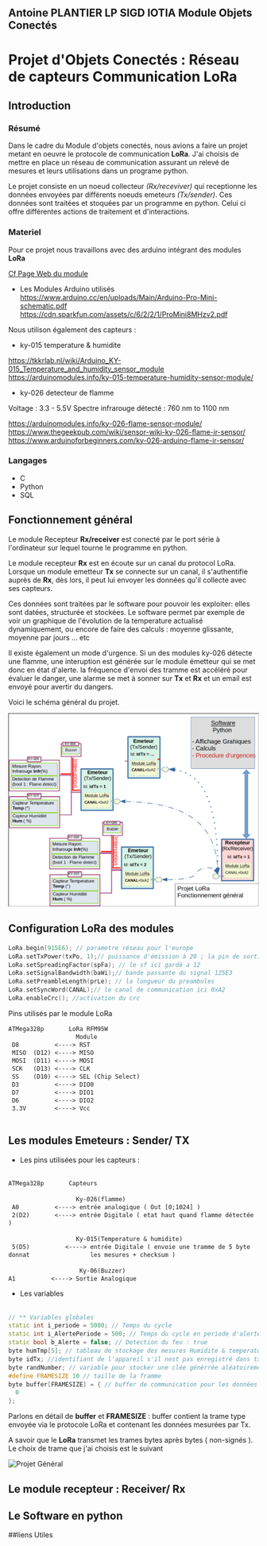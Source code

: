 Antoine PLANTIER
LP SIGD IOTIA
Module Objets Conectés 
---

# Projet d'Objets Conectés : Réseau de capteurs Communication LoRa

## Introduction

### Résumé
Dans le cadre du Module d'objets conectés, nous avions a faire un projet metant en oeuvre le protocole de communication **LoRa**. J'ai choisis de mettre en place un réseau de communication assurant un relevé de mesures et leurs utilisations dans un programe python.

Le projet consiste en un noeud collecteur _(Rx/receviver)_ qui receptionne les données envoyées par différents noeuds emeteurs _(Tx/sender)_. Ces données sont traitées et stoquées par un programme en python. Celui ci offre différentes actions de traitement et d'interactions. 

### Materiel 

Pour ce projet nous travaillons avec des arduino intégrant des modules **LoRa**

[Cf Page Web du module](https://github.com/FabienFerrero/UCA_Board)
+ Les Modules Arduino utilisés 
https://www.arduino.cc/en/uploads/Main/Arduino-Pro-Mini-schematic.pdf
https://cdn.sparkfun.com/assets/c/6/2/2/1/ProMini8MHzv2.pdf

Nous utilison également des capteurs : 

+ ky-015 temperature & humidite

https://tkkrlab.nl/wiki/Arduino_KY-015_Temperature_and_humidity_sensor_module
https://arduinomodules.info/ky-015-temperature-humidity-sensor-module/

+ ky-026 detecteur de flamme 

Voltage : 3.3 - 5.5V
Spectre infrarouge détecté :    760 nm to 1100 nm

https://arduinomodules.info/ky-026-flame-sensor-module/
https://www.thegeekpub.com/wiki/sensor-wiki-ky-026-flame-ir-sensor/
https://www.arduinoforbeginners.com/ky-026-arduino-flame-ir-sensor/

### Langages

+ C
+ Python
+ SQL


## Fonctionnement général 



Le module Recepteur **Rx/receiver** est conecté par le port série à l'ordinateur sur lequel tourne le programme en python. 

Le module recepteur **Rx** est en écoute sur un canal du protocol LoRa. 
Lorsque un module emetteur **Tx** se connecte sur un canal, il s'authentifie auprès de **Rx**, dès lors, il peut lui envoyer les données qu'il collecte avec ses capteurs. 

Ces données sont traitées par le software pour pouvoir les exploiter: elles sont datées, structurée et stockées. Le software permet par exemple de voir un graphique de l'évolution de la temperature actualisé dynamiquement, ou encore de faire des calculs : moyenne glissante, moyenne par jours ... etc 

Il existe également un mode d'urgence. Si un des modules ky-026 détecte une flamme, une interuption est générée sur le module émetteur qui se met donc en état d'alerte. la fréquence d'envoi des tramme est accéléré pour évaluer le danger, une alarme se met à sonner sur **Tx** et **Rx** et un email est envoyé pour avertir du dangers. 


Voici le schéma général du projet.

![Projet Général](/src/schem_General.png)

## Configuration LoRa des modules 

```c++
LoRa.begin(915E6); // parametre réseau pour l'europe 
LoRa.setTxPower(txPo, 1);// puissance d'émission à 20 ; la pin de sortie de l'emeteur
LoRa.setSpreadingFactor(spFa); // le sf ici gardé a 12
LoRa.setSignalBandwidth(baWi);// bande passante du signal 125E3
LoRa.setPreambleLength(prLe); // la longueur du preambules
LoRa.setSyncWord(CANAL);// le canal de communication ici 0xA2
LoRa.enableCrc(); //activation du crc
```

Pins utilisés par le module LoRa

```
ATMega328p       LoRa RFM95W 
                   Module
 D8          <----> RST
 MISO  (D12) <----> MISO
 MOSI  (D11) <----> MOSI
 SCK   (D13) <----> CLK
 SS    (D10) <----> SEL (Chip Select)
 D3          <----> DIO0
 D7          <----> DIO1
 D6          <----> DIO2
 3.3V        <----> Vcc
 
```


## Les modules Emeteurs : Sender/ TX 

+ Les pins utilisées pour les capteurs : 

``` 

ATMega328p       Capteurs

                   Ky-026(flamme)
 A0          <----> entrée analogique ( Out [0;1024] )
 2(D2)       <----> entrée Digitale ( etat haut quand flamme détectée )

                   Ky-015(Temperature & humidite)
 5(D5)          <----> entrée Digitale ( envoie une tramme de 5 byte donnat                 les mesures + checksum ) 

                    Ky-06(Buzzer)
A1          <----> Sortie Analogique 
```

+ Les variables 
``` c++

// ** Variables globales 
static int i_periode = 5000; // Temps du cycle 
static int i_AlertePeriode = 500; // Temps du cycle en periode d'alerte
static bool b_Alerte = false; // Detection du feu : true 
byte humTmp[5]; // tableau de stockage des mesures Humidite & temperature
byte idTx; //identifiant de l'appareil s'il nest pas enregistré dans tx =0 
byte randNumber; // variable pour stocker une clée générrée aléatoirement avec random() 
#define FRAMESIZE 10 // taille de la framme 
byte buffer[FRAMESIZE] = { // buffer de communication pour les données
  0
};
```

Parlons en détail de **buffer** et **FRAMESIZE** : buffer contient la trame type envoyée via le protocole LoRa et contenant les données mesurées par Tx. 

A savoir que le **LoRa** transmet les trames bytes après bytes ( non-signés ). Le choix de trame que j'ai choisis est le suivant 

![Projet Général](/src/trame.png)

## Le module recepteur : Receiver/ Rx 

## Le Software en python 



##liens Utiles 

